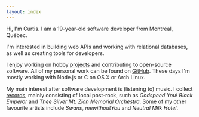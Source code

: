 ```yaml
---
layout: index
---
```


<p class="lead">
Hi, I'm Curtis.
I am a 19-year-old
software developer
from Montréal, Québec.
</p>

I'm interested
in building web APIs
and working with relational databases,
as well as creating tools
for developers.

I enjoy working on
hobby [projects](projects.html)
and contributing to open-source software.
All of my personal work
can be found on [GitHub](https://github.com/programble).
These days I'm mostly working with
Node.js or C
on OS X or Arch Linux.

My main interest
after software development
is (listening to) music.
I collect [records](http://records.cmcenroe.me),
mainly consisting of local post-rock,
such as
*Godspeed You! Black Emperor*
and *Thee Silver Mt. Zion Memorial Orchestra*.
Some of my other
favourite artists include
*Swans*,
*mewithoutYou*
and *Neutral Milk Hotel*.
